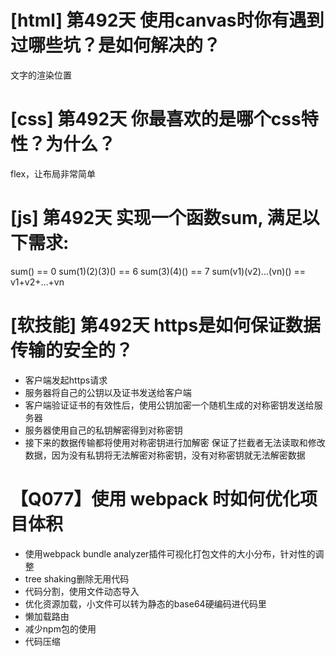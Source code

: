 # [html] 第492天 使用canvas时你有遇到过哪些坑？是如何解决的？

文字的渲染位置

# [css] 第492天 你最喜欢的是哪个css特性？为什么？

flex，让布局非常简单

# [js] 第492天 实现一个函数sum, 满足以下需求:

sum() == 0
sum(1)(2)(3)() == 6
sum(3)(4)() == 7
sum(v1)(v2)...(vn)() == v1+v2+...+vn

# [软技能] 第492天 https是如何保证数据传输的安全的？

- 客户端发起https请求
- 服务器将自己的公钥以及证书发送给客户端
- 客户端验证证书的有效性后，使用公钥加密一个随机生成的对称密钥发送给服务器
- 服务器使用自己的私钥解密得到对称密钥
- 接下来的数据传输都将使用对称密钥进行加解密
保证了拦截者无法读取和修改数据，因为没有私钥将无法解密对称密钥，没有对称密钥就无法解密数据

# 【Q077】使用 webpack 时如何优化项目体积

- 使用webpack bundle analyzer插件可视化打包文件的大小分布，针对性的调整
- tree shaking删除无用代码
- 代码分割，使用文件动态导入
- 优化资源加载，小文件可以转为静态的base64硬编码进代码里
- 懒加载路由
- 减少npm包的使用
- 代码压缩
